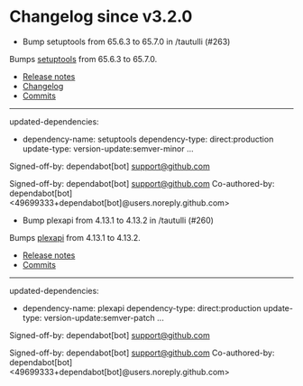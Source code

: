 # Changelog since v3.2.0
- Bump setuptools from 65.6.3 to 65.7.0 in /tautulli (#263)

Bumps [setuptools](https://github.com/pypa/setuptools) from 65.6.3 to 65.7.0.
- [Release notes](https://github.com/pypa/setuptools/releases)
- [Changelog](https://github.com/pypa/setuptools/blob/main/CHANGES.rst)
- [Commits](https://github.com/pypa/setuptools/compare/v65.6.3...v65.7.0)

---
updated-dependencies:
- dependency-name: setuptools
  dependency-type: direct:production
  update-type: version-update:semver-minor
...

Signed-off-by: dependabot[bot] <support@github.com>

Signed-off-by: dependabot[bot] <support@github.com>
Co-authored-by: dependabot[bot] <49699333+dependabot[bot]@users.noreply.github.com> 
- Bump plexapi from 4.13.1 to 4.13.2 in /tautulli (#260)

Bumps [plexapi](https://github.com/pkkid/python-plexapi) from 4.13.1 to 4.13.2.
- [Release notes](https://github.com/pkkid/python-plexapi/releases)
- [Commits](https://github.com/pkkid/python-plexapi/compare/4.13.1...4.13.2)

---
updated-dependencies:
- dependency-name: plexapi
  dependency-type: direct:production
  update-type: version-update:semver-patch
...

Signed-off-by: dependabot[bot] <support@github.com>

Signed-off-by: dependabot[bot] <support@github.com>
Co-authored-by: dependabot[bot] <49699333+dependabot[bot]@users.noreply.github.com> 
